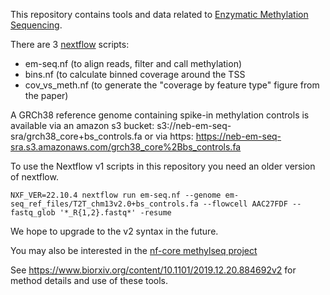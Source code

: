 This repository contains tools and data related to [Enzymatic Methylation Sequencing](https://www.neb.com/products/e7120-nebnext-enzymatic-methyl-seq-kit).

There are 3 [nextflow](https://www.nextflow.io/) scripts:
 - em-seq.nf (to align reads, filter and call methylation)
 - bins.nf (to calculate binned coverage around the TSS
 - cov_vs_meth.nf (to generate the "coverage by feature type" figure from the paper)

A GRCh38 reference genome containing spike-in methylation controls is available via an amazon s3 bucket: s3://neb-em-seq-sra/grch38_core+bs_controls.fa 
or via https: https://neb-em-seq-sra.s3.amazonaws.com/grch38_core%2Bbs_controls.fa

To use the Nextflow v1 scripts in this repository you need an older version of nextflow. 
```
NXF_VER=22.10.4 nextflow run em-seq.nf --genome em-seq_ref_files/T2T_chm13v2.0+bs_controls.fa --flowcell AAC27FDF --fastq_glob '*_R{1,2}.fastq*' -resume
```
We hope to upgrade to the v2 syntax in the future.

You may also be interested in the [nf-core methylseq project](https://nf-co.re/methylseq/2.5.0)


See https://www.biorxiv.org/content/10.1101/2019.12.20.884692v2 for method details and use of these tools.
